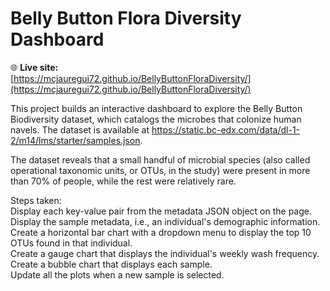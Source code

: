 # Belly Button Flora Diversity Dashboard

🌐 **Live site:**  
[https://mcjauregui72.github.io/BellyButtonFloraDiversity/](https://mcjauregui72.github.io/BellyButtonFloraDiversity/)

This project builds an interactive dashboard to explore the Belly Button Biodiversity dataset, which catalogs the microbes that colonize human navels. The dataset is available at https://static.bc-edx.com/data/dl-1-2/m14/lms/starter/samples.json.

The dataset reveals that a small handful of microbial species (also called operational taxonomic units, or OTUs, in the study) were present in more than 70% of people, while the rest were relatively rare.

Steps taken:  
Display each key-value pair from the metadata JSON object on the page.  
Display the sample metadata, i.e., an individual's demographic information.  
Create a horizontal bar chart with a dropdown menu to display the top 10 OTUs found in that individual.  
Create a gauge chart that displays the individual's weekly wash frequency.  
Create a bubble chart that displays each sample.  
Update all the plots when a new sample is selected.  
